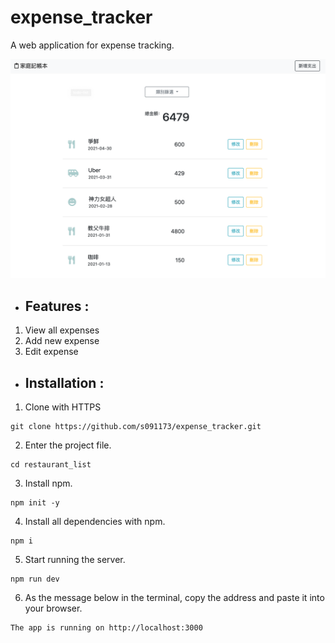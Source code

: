 # expense_tracker

A web application for expense tracking.

![Image](https://github.com/s091173/expense_tracker/blob/master/expense_tracker.png)


- ## Features :
1. View all expenses
2. Add new expense
3. Edit expense

- ## Installation :

1. Clone with HTTPS
```
git clone https://github.com/s091173/expense_tracker.git
```
2. Enter the project file.
```
cd restaurant_list
```
3. Install npm.
```
npm init -y
```
4. Install all dependencies with npm.
```
npm i
```
5. Start running the server.
```
npm run dev
```
6. As the message below in the terminal, copy the address and paste it into your browser.
```
The app is running on http://localhost:3000
```
